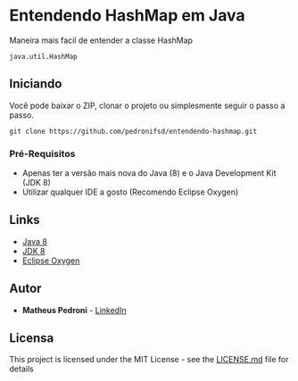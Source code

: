 # Entendendo HashMap em Java

Maneira mais facil de entender a classe HashMap

```
java.util.HashMap
```

## Iniciando

Você pode baixar o ZIP, clonar o projeto ou simplesmente seguir o passo a passo.

```
git clone https://github.com/pedronifsd/entendendo-hashmap.git
```

### Pré-Requisitos

* Apenas ter a versão mais nova do Java (8) e o Java Development Kit (JDK 8)
* Utilizar qualquer IDE a gosto (Recomendo Eclipse Oxygen)

## Links

* [Java 8](https://www.java.com/pt_BR/)
* [JDK 8](http://www.oracle.com/technetwork/pt/java/javase/downloads/jdk8-downloads-2133151.html)
* [Eclipse Oxygen](https://eclipse.org/)

## Autor

* **Matheus Pedroni** - [LinkedIn](https://www.linkedin.com/in/pedronifsd/)

## Licensa

This project is licensed under the MIT License - see the [LICENSE.md](LICENSE.md) file for details

